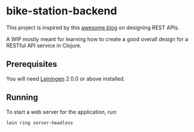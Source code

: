 # bike-station-backend

This project is inspired by this [awesome blog](https://www.oreilly.com/content/how-to-design-a-restful-api-architecture-from-a-human-language-spec/) on designing REST APIs.

A WIP mostly meant for learning how to create a good overall design for a RESTful API service in Clojure.

## Prerequisites

You will need [Leiningen][] 2.0.0 or above installed.

[leiningen]: https://github.com/technomancy/leiningen

## Running

To start a web server for the application, run:

    lein ring server-headless
